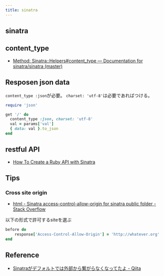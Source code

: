 ```yaml
---
title: sinatra
---
```


## sinatra


## content_type
* [Method: Sinatra::Helpers#content_type — Documentation for sinatra/sinatra (master)](http://www.rubydoc.info/github/sinatra/sinatra/Sinatra%2FHelpers%3Acontent_type)

## Resposen json data
`content_type :json`が必要。
`charset: 'utf-8'`は必要であればつける。

```ruby
require 'json'

get '/' do
  content_type :json, charset: 'utf-8'
  val = params['val']
  { data: val }.to_json
end
```

## restful API
* [How To Create a Ruby API with Sinatra](https://x-team.com/blog/how-to-create-a-ruby-api-with-sinatra/)


## Tips

### Cross site origin
* [html - Sinatra access-control-allow-origin for sinatra public folder - Stack Overflow](https://stackoverflow.com/questions/7109971/sinatra-access-control-allow-origin-for-sinatra-public-folder)

以下の形式で許可するsiteを選ぶ

```ruby
before do
    response['Access-Control-Allow-Origin'] = 'http://whatever.org'
end
```

## Reference
* [Sinatraがデフォルトでは外部から繋がらなくなってたよ - Qiita](https://qiita.com/u1_fukui/items/b86b21f6ed39f4c10d5d)
